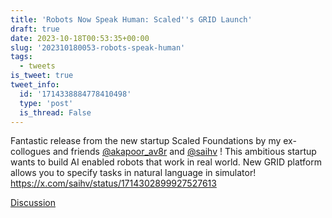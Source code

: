 ```yaml
---
title: 'Robots Now Speak Human: Scaled''s GRID Launch'
draft: true
date: 2023-10-18T00:53:35+00:00
slug: '202310180053-robots-speak-human'
tags:
  - tweets
is_tweet: true
tweet_info:
  id: '1714338884778410498'
  type: 'post'
  is_thread: False
---
```




Fantastic release from the new startup Scaled Foundations by my ex-collogues and friends [@akapoor_av8r](https://x.com/akapoor_av8r) and [@saihv](https://x.com/saihv) ! This ambitious startup wants to build AI enabled robots that work in real world. New GRID platform allows you to specify tasks in natural language in simulator! <https://x.com/saihv/status/1714302899927527613>

[Discussion](https://x.com/sytelus/status/1714338884778410498)
